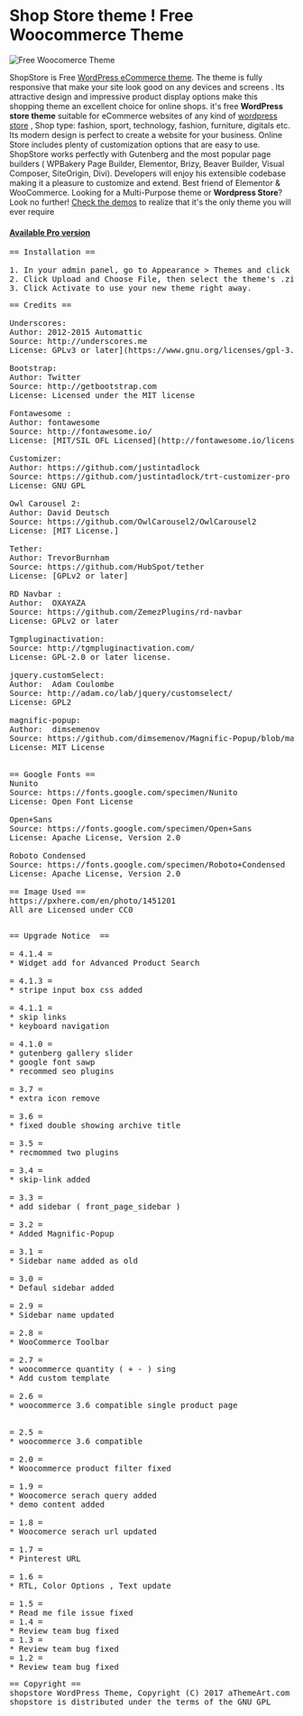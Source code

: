 Shop Store theme ! Free Woocommerce Theme
========================================

<img src="https://raw.githubusercontent.com/edatastyle/Shopstore-free-woocomerce-theme/master/screenshot.png" alt="Free Woocomerce Theme" />

ShopStore is Free <a href="https://athemeart.com/downloads/shopstore/" target="_blank">WordPress eCommerce theme</a>. The theme is fully responsive that make your site look good on any devices and screens . Its attractive design and impressive product display options make this shopping theme an excellent choice for online shops. it's free <strong>WordPress store theme</strong> suitable for eCommerce websites of any kind of <a href="https://athemeart.com/downloads/shopstore/" target="_blank">wordpress store</a> , Shop type: fashion, sport, technology, fashion, furniture, digitals etc. Its modern design is perfect to create a website for your business. Online Store includes plenty of customization options that are easy to use. ShopStore works perfectly with Gutenberg and the most popular page builders  (  WPBakery Page Builder, Elementor, Brizy, Beaver Builder, Visual Composer, SiteOrigin, Divi). Developers will enjoy his extensible codebase making it a pleasure to customize and extend. Best friend of Elementor &amp; WooCommerce. Looking for a Multi-Purpose theme or <strong>Wordpress Store</strong>? Look no further! <a href="https://athemeart.com/demo/shopstore/" target="_blank" >Check the demos</a> to realize that it's the only theme you will ever require


<h4><a href="https://athemeart.com/downloads/shopstore/" target="_blank" >Available Pro version</a></h4>


<pre>
== Installation ==
	
1. In your admin panel, go to Appearance > Themes and click the Add New button.
2. Click Upload and Choose File, then select the theme's .zip file. Click Install Now.
3. Click Activate to use your new theme right away.
</pre>

<pre>
== Credits ==

Underscores:
Author: 2012-2015 Automattic
Source: http://underscores.me
License: GPLv3 or later](https://www.gnu.org/licenses/gpl-3.0.html)

Bootstrap:
Author: Twitter
Source: http://getbootstrap.com
License: Licensed under the MIT license

Fontawesome :
Author: fontawesome
Source: http://fontawesome.io/
License: [MIT/SIL OFL Licensed](http://fontawesome.io/license/)

Customizer:
Author: https://github.com/justintadlock
Source: https://github.com/justintadlock/trt-customizer-pro
License: GNU GPL

Owl Carousel 2:
Author: David Deutsch
Source: https://github.com/OwlCarousel2/OwlCarousel2
License: [MIT License.]

Tether:
Author: TrevorBurnham  
Source: https://github.com/HubSpot/tether
License: [GPLv2 or later]

RD Navbar :
Author:  OXAYAZA    
Source: https://github.com/ZemezPlugins/rd-navbar
License: GPLv2 or later

Tgmpluginactivation:
Source: http://tgmpluginactivation.com/
License: GPL-2.0 or later license.

jquery.customSelect:
Author:  Adam Coulombe    
Source: http://adam.co/lab/jquery/customselect/
License: GPL2

magnific-popup:
Author:  dimsemenov    
Source: https://github.com/dimsemenov/Magnific-Popup/blob/master/LICENSE
License: MIT License


== Google Fonts ==
Nunito
Source: https://fonts.google.com/specimen/Nunito
License: Open Font License 

Open+Sans
Source: https://fonts.google.com/specimen/Open+Sans
License: Apache License, Version 2.0  

Roboto Condensed
Source: https://fonts.google.com/specimen/Roboto+Condensed
License: Apache License, Version 2.0 

== Image Used ==
https://pxhere.com/en/photo/1451201
All are Licensed under CC0

</pre>


<pre>
== Upgrade Notice  ==

= 4.1.4 =
* Widget add for Advanced Product Search 

= 4.1.3 =
* stripe input box css added

= 4.1.1 =
* skip links
* keyboard navigation

= 4.1.0 =
* gutenberg gallery slider
* google font sawp
* recommed seo plugins

= 3.7 =
* extra icon remove

= 3.6 =
* fixed double showing archive title

= 3.5 =
* recmommed two plugins

= 3.4 =
* skip-link added

= 3.3 =
* add sidebar ( front_page_sidebar )

= 3.2 =
* Added Magnific-Popup

= 3.1 =
* Sidebar name added as old

= 3.0 =
* Defaul sidebar added

= 2.9 =
* Sidebar name updated

= 2.8 =
* WooCommerce Toolbar

= 2.7 =
* woocommerce quantity ( + - ) sing
* Add custom template

= 2.6 =
* woocommerce 3.6 compatible single product page


= 2.5 =
* woocommerce 3.6 compatible

= 2.0 =
* Woocommerce product filter fixed

= 1.9 =
* Woocomerce serach query added
* demo content added

= 1.8 =
* Woocomerce serach url updated

= 1.7 =
* Pinterest URL

= 1.6 =
* RTL, Color Options , Text update

= 1.5 =
* Read me file issue fixed
= 1.4 =
* Review team bug fixed
= 1.3 =
* Review team bug fixed
= 1.2 =
* Review team bug fixed
</pre>

<pre>
== Copyright ==
shopstore WordPress Theme, Copyright (C) 2017 aThemeArt.com
shopstore is distributed under the terms of the GNU GPL
</pre>
